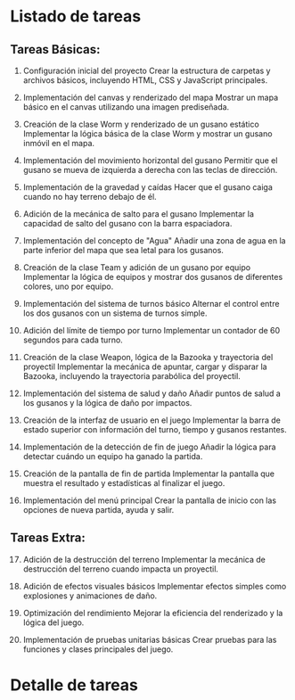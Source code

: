 # Listado de tareas

## Tareas Básicas:

1. Configuración inicial del proyecto
   Crear la estructura de carpetas y archivos básicos, incluyendo HTML, CSS y JavaScript principales.

2. Implementación del canvas y renderizado del mapa
   Mostrar un mapa básico en el canvas utilizando una imagen prediseñada.

3. Creación de la clase Worm y renderizado de un gusano estático
   Implementar la lógica básica de la clase Worm y mostrar un gusano inmóvil en el mapa.

4. Implementación del movimiento horizontal del gusano
   Permitir que el gusano se mueva de izquierda a derecha con las teclas de dirección.

5. Implementación de la gravedad y caídas
   Hacer que el gusano caiga cuando no hay terreno debajo de él.

6. Adición de la mecánica de salto para el gusano
   Implementar la capacidad de salto del gusano con la barra espaciadora.

7. Implementación del concepto de "Agua"
   Añadir una zona de agua en la parte inferior del mapa que sea letal para los gusanos.

8. Creación de la clase Team y adición de un gusano por equipo
   Implementar la lógica de equipos y mostrar dos gusanos de diferentes colores, uno por equipo.

9. Implementación del sistema de turnos básico
   Alternar el control entre los dos gusanos con un sistema de turnos simple.

10. Adición del límite de tiempo por turno
    Implementar un contador de 60 segundos para cada turno.

11. Creación de la clase Weapon, lógica de la Bazooka y trayectoria del proyectil
    Implementar la mecánica de apuntar, cargar y disparar la Bazooka, incluyendo la trayectoria parabólica del proyectil.

12. Implementación del sistema de salud y daño
    Añadir puntos de salud a los gusanos y la lógica de daño por impactos.

13. Creación de la interfaz de usuario en el juego
    Implementar la barra de estado superior con información del turno, tiempo y gusanos restantes.

14. Implementación de la detección de fin de juego
    Añadir la lógica para detectar cuándo un equipo ha ganado la partida.

15. Creación de la pantalla de fin de partida
    Implementar la pantalla que muestra el resultado y estadísticas al finalizar el juego.

16. Implementación del menú principal
    Crear la pantalla de inicio con las opciones de nueva partida, ayuda y salir.

## Tareas Extra:

17. Adición de la destrucción del terreno
    Implementar la mecánica de destrucción del terreno cuando impacta un proyectil.

18. Adición de efectos visuales básicos
    Implementar efectos simples como explosiones y animaciones de daño.

19. Optimización del rendimiento
    Mejorar la eficiencia del renderizado y la lógica del juego.

20. Implementación de pruebas unitarias básicas
    Crear pruebas para las funciones y clases principales del juego.

# Detalle de tareas